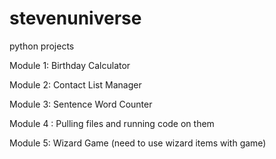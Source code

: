 # stevenuniverse
python projects

Module 1:
  Birthday Calculator
 
Module 2:
  Contact List Manager
 
Module 3:
  Sentence Word Counter

Module 4 :
  Pulling files and running code on them
 
Module 5:
  Wizard Game (need to use wizard items with game)
